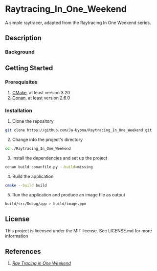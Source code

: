 # Raytracing_In_One_Weekend

A simple raytracer, adapted from the Raytracing In One Weekend series.

## Description

### Background

## Getting Started

### Prerequisites

1. [CMake](https://cmake.org/), at least version 3.20
2. [Conan](https://conan.io/), at least version 2.6.0

### Installation

1. Clone the repository

```sh
git clone https://github.com/Ja-Uyoma/Raytracing_In_One_Weekend.git
```

2. Change into the project's directory

```sh
cd ./Raytracing_In_One_Weekend
```

3. Install the dependencies and set up the project

```sh
conan build conanfile.py --build=missing
```

4. Build the application

```sh
cmake --build build
```

5. Run the application and produce an image file as output

```sh
build/src/Debug/app > build/image.ppm
```

## License

This project is licensed under the MIT license. See LICENSE.md for more information

## References

1. [_Ray Tracing in One Weekend_](https://raytracing.github.io/books/RayTracingInOneWeekend.html)

